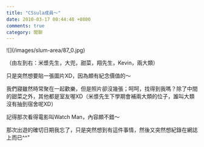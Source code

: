 ```yaml
---
title: "CSsula成員～"
date: 2010-03-17 00:44:48 +0800
comments: true
category: 閒聊
---
```

<p>![](/images/slum-area/87_0.jpg)</p><p>（由左到右：米漿先生，大兜，甜菜，翔先生，Kevin，兩大類）</p><p>只是突然想要貼一張圖片XD，因為頗有紀念價值的～</p><p>我們寢雖然時常聚在一起歡樂，但是照片卻沒幾張；呵呵，找得到我嗎？除了中間的甜菜之外，其他都是室友喔XD（米漿先生下學期會補兩大類的位子，誰叫大類沒有抽到宿舍呢XD）</p><p>記得那次看得電影叫Watch Man，內容頗不錯～</p><p>那次出遊的確切日期我忘了，只是突然想到有這件事情，然後又突然想紀錄在網誌上而已^^"</p>
